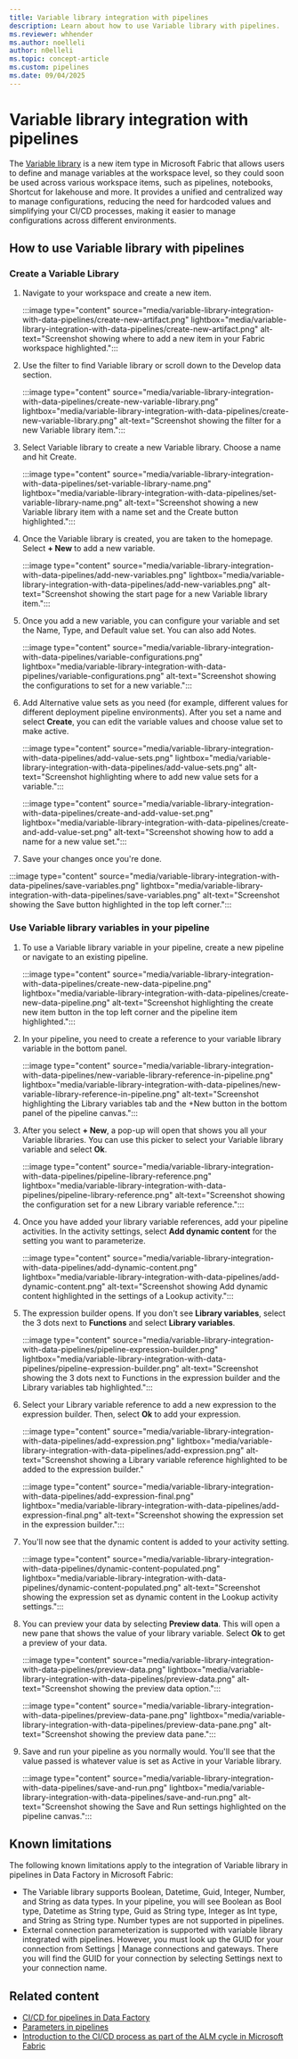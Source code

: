 ```yaml
---
title: Variable library integration with pipelines
description: Learn about how to use Variable library with pipelines. 
ms.reviewer: whhender
ms.author: noelleli
author: n0elleli
ms.topic: concept-article
ms.custom: pipelines
ms.date: 09/04/2025
---
```


# Variable library integration with pipelines

The [Variable library](../cicd/variable-library/variable-library-overview.md) is a new item type in Microsoft Fabric that allows users to define and manage variables at the workspace level, so they could soon be used across various workspace items, such as pipelines, notebooks, Shortcut for lakehouse and more. It provides a unified and centralized way to manage configurations, reducing the need for hardcoded values and simplifying your CI/CD processes, making it easier to manage configurations across different environments.

## How to use Variable library with pipelines

### Create a Variable Library

1. Navigate to your workspace and create a new item.

   :::image type="content" source="media/variable-library-integration-with-data-pipelines/create-new-artifact.png" lightbox="media/variable-library-integration-with-data-pipelines/create-new-artifact.png" alt-text="Screenshot showing where to add a new item in your Fabric workspace highlighted.":::
 
1. Use the filter to find Variable library or scroll down to the Develop data section.

   :::image type="content" source="media/variable-library-integration-with-data-pipelines/create-new-variable-library.png" lightbox="media/variable-library-integration-with-data-pipelines/create-new-variable-library.png" alt-text="Screenshot showing the filter for a new Variable library item.":::
 
1. Select Variable library to create a new Variable library. Choose a name and hit Create.

   :::image type="content" source="media/variable-library-integration-with-data-pipelines/set-variable-library-name.png" lightbox="media/variable-library-integration-with-data-pipelines/set-variable-library-name.png" alt-text="Screenshot showing a new Variable library item with a name set and the Create button highlighted.":::
 
1. Once the Variable library is created, you are taken to the homepage. Select **+ New** to add a new variable.

   :::image type="content" source="media/variable-library-integration-with-data-pipelines/add-new-variables.png" lightbox="media/variable-library-integration-with-data-pipelines/add-new-variables.png" alt-text="Screenshot showing the start page for a new Variable library item.":::

1. Once you add a new variable, you can configure your variable and set the Name, Type, and Default value set. You can also add Notes. 

   :::image type="content" source="media/variable-library-integration-with-data-pipelines/variable-configurations.png" lightbox="media/variable-library-integration-with-data-pipelines/variable-configurations.png" alt-text="Screenshot showing the configurations to set for a new variable.":::

1. Add Alternative value sets as you need (for example, different values for different deployment pipeline environments). After you set a name and select **Create**, you can edit the variable values and choose value set to make active. 

   :::image type="content" source="media/variable-library-integration-with-data-pipelines/add-value-sets.png" lightbox="media/variable-library-integration-with-data-pipelines/add-value-sets.png" alt-text="Screenshot highlighting where to add new value sets for a variable.":::

   :::image type="content" source="media/variable-library-integration-with-data-pipelines/create-and-add-value-set.png" lightbox="media/variable-library-integration-with-data-pipelines/create-and-add-value-set.png" alt-text="Screenshot showing how to add a name for a new value set.":::
   
1.	Save your changes once you're done.

   :::image type="content" source="media/variable-library-integration-with-data-pipelines/save-variables.png" lightbox="media/variable-library-integration-with-data-pipelines/save-variables.png" alt-text="Screenshot showing the Save button highlighted in the top left corner.":::

### Use Variable library variables in your pipeline

1. To use a Variable library variable in your pipeline, create a new pipeline or navigate to an existing pipeline.

   :::image type="content" source="media/variable-library-integration-with-data-pipelines/create-new-data-pipeline.png" lightbox="media/variable-library-integration-with-data-pipelines/create-new-data-pipeline.png" alt-text="Screenshot highlighting the create new item button in the top left corner and the pipeline item highlighted.":::

1. In your pipeline, you need to create a reference to your variable library variable in the bottom panel.

   :::image type="content" source="media/variable-library-integration-with-data-pipelines/new-variable-library-reference-in-pipeline.png" lightbox="media/variable-library-integration-with-data-pipelines/new-variable-library-reference-in-pipeline.png" alt-text="Screenshot highlighting the Library variables tab and the +New button in the bottom panel of the pipeline canvas.":::

1. After you select **+ New**, a pop-up will open that shows you all your Variable libraries. You can use this picker to select your Variable library variable and select **Ok**.

   :::image type="content" source="media/variable-library-integration-with-data-pipelines/pipeline-library-reference.png" lightbox="media/variable-library-integration-with-data-pipelines/pipeline-library-reference.png" alt-text="Screenshot showing the configuration set for a new Library variable reference.":::

1. Once you have added your library variable references, add your pipeline activities. In the activity settings, select **Add dynamic content** for the setting you want to parameterize. 

   :::image type="content" source="media/variable-library-integration-with-data-pipelines/add-dynamic-content.png" lightbox="media/variable-library-integration-with-data-pipelines/add-dynamic-content.png" alt-text="Screenshot showing Add dynamic content highlighted in the settings of a Lookup activity.":::

1. The expression builder opens. If you don't see **Library variables**, select the 3 dots next to **Functions** and select **Library variables**. 

   :::image type="content" source="media/variable-library-integration-with-data-pipelines/pipeline-expression-builder.png" lightbox="media/variable-library-integration-with-data-pipelines/pipeline-expression-builder.png" alt-text="Screenshot showing the 3 dots next to Functions in the expression builder and the Library variables tab highlighted.":::

1. Select your Library variable reference to add a new expression to the expression builder. Then, select **Ok** to add your expression. 

   :::image type="content" source="media/variable-library-integration-with-data-pipelines/add-expression.png" lightbox="media/variable-library-integration-with-data-pipelines/add-expression.png" alt-text="Screenshot showing a Library variable reference highlighted to be added to the expression builder."

      :::image type="content" source="media/variable-library-integration-with-data-pipelines/add-expression-final.png" lightbox="media/variable-library-integration-with-data-pipelines/add-expression-final.png" alt-text="Screenshot showing the expression set in the expression builder.":::

1. You'll now see that the dynamic content is added to your activity setting. 

      :::image type="content" source="media/variable-library-integration-with-data-pipelines/dynamic-content-populated.png" lightbox="media/variable-library-integration-with-data-pipelines/dynamic-content-populated.png" alt-text="Screenshot showing the expression set as dynamic content in the Lookup activity settings.":::

1. You can preview your data by selecting **Preview data**. This will open a new pane that shows the value of your library variable. Select **Ok** to get a preview of your data.

      :::image type="content" source="media/variable-library-integration-with-data-pipelines/preview-data.png" lightbox="media/variable-library-integration-with-data-pipelines/preview-data.png" alt-text="Screenshot showing the preview data option.":::

      :::image type="content" source="media/variable-library-integration-with-data-pipelines/preview-data-pane.png" lightbox="media/variable-library-integration-with-data-pipelines/preview-data-pane.png" alt-text="Screenshot showing the preview data pane.":::


1. Save and run your pipeline as you normally would. You'll see that the value passed is whatever value is set as Active in your Variable library. 

      :::image type="content" source="media/variable-library-integration-with-data-pipelines/save-and-run.png" lightbox="media/variable-library-integration-with-data-pipelines/save-and-run.png" alt-text="Screenshot showing the Save and Run settings highlighted on the pipeline canvas.":::


## Known limitations

The following known limitations apply to the integration of Variable library in pipelines in Data Factory in Microsoft Fabric:

- The Variable library supports Boolean, Datetime, Guid, Integer, Number, and String as data types. In your pipeline, you will see Boolean as Bool type, Datetime as String type, Guid as String type, Integer as Int type, and String as String type. Number types are not supported in pipelines. 
- External connection parameterization is supported with variable library integrated with pipelines. However, you must look up the GUID for your connection from Settings | Manage connections and gateways. There you will find the GUID for your connection by selecting Settings next to your connection name.

## Related content

- [CI/CD for pipelines in Data Factory](../data-factory/cicd-pipelines.md)
- [Parameters in pipelines](../data-factory/parameters.md)
- [Introduction to the CI/CD process as part of the ALM cycle in Microsoft Fabric](../cicd/cicd-overview.md?source=recommendations)
